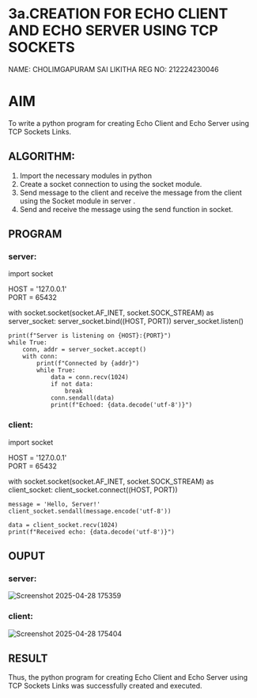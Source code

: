 # 3a.CREATION FOR ECHO CLIENT AND ECHO SERVER USING TCP SOCKETS

NAME: CHOLIMGAPURAM SAI LIKITHA
REG NO: 212224230046
# AIM
To write a python program for creating Echo Client and Echo Server using TCP
Sockets Links.
## ALGORITHM:
1. Import the necessary modules in python
2. Create a socket connection to using the socket module.
3. Send message to the client and receive the message from the client using the Socket module in
 server .
4. Send and receive the message using the send function in socket.
## PROGRAM

### server:

import socket

HOST = '127.0.0.1'  
PORT = 65432        

with socket.socket(socket.AF_INET, socket.SOCK_STREAM) as server_socket:
    server_socket.bind((HOST, PORT))
    server_socket.listen()

    print(f"Server is listening on {HOST}:{PORT}")
    while True:
        conn, addr = server_socket.accept()
        with conn:
            print(f"Connected by {addr}")
            while True:
                data = conn.recv(1024)
                if not data:
                    break
                conn.sendall(data)
                print(f"Echoed: {data.decode('utf-8')}")


### client:


import socket

HOST = '127.0.0.1'  
PORT = 65432  

with socket.socket(socket.AF_INET, socket.SOCK_STREAM) as client_socket:
    client_socket.connect((HOST, PORT))

    message = 'Hello, Server!'
    client_socket.sendall(message.encode('utf-8'))

    data = client_socket.recv(1024)
    print(f"Received echo: {data.decode('utf-8')}")

    
## OUPUT

### server:
![Screenshot 2025-04-28 175359](https://github.com/user-attachments/assets/2d040746-4298-4f1e-ac32-2923eb87f243)

### client:

![Screenshot 2025-04-28 175404](https://github.com/user-attachments/assets/bc1cff3d-2ed9-47a8-8c77-8f383422412f)

## RESULT
Thus, the python program for creating Echo Client and Echo Server using TCP Sockets Links 
was successfully created and executed.

